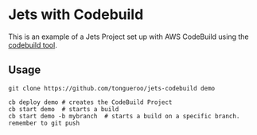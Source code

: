 # Jets with Codebuild

This is an example of a Jets Project set up with AWS CodeBuild using the [codebuild tool](https://codebuild.cloud/).

## Usage

    git clone https://github.com/tongueroo/jets-codebuild demo

    cb deploy demo # creates the CodeBuild Project
    cb start demo  # starts a build
    cb start demo -b mybranch  # starts a build on a specific branch. remember to git push
